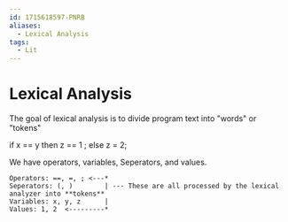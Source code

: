 ```yaml
---
id: 1715618597-PNRB
aliases:
  - Lexical Analysis
tags:
  - Lit
---
```


# Lexical Analysis

The goal of lexical analysis is to divide program text into "words" or "tokens"

if x == y then z == 1 ; else z = 2;

We have operators, variables, Seperators, and values.

```
Operators: ==, =, ; <---*
Seperators: (, )        | --- These are all processed by the lexical analyzer into **tokens**
Variables: x, y, z      |
Values: 1, 2  <---------*
```
